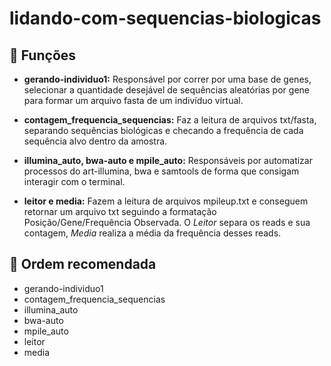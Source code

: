 # lidando-com-sequencias-biologicas

## 🧭 Funções

- **gerando-individuo1:** Responsável por correr por uma base de genes, selecionar a quantidade desejável de sequências aleatórias por gene para formar um arquivo fasta de um indivíduo virtual.

- **contagem_frequencia_sequencias:** Faz a leitura de arquivos txt/fasta, separando sequências biológicas e checando a frequência de cada sequência alvo dentro da amostra.

- **illumina_auto, bwa-auto e mpile_auto:** Responsáveis por automatizar processos do art-illumina, bwa e samtools de forma que consigam interagir com o terminal.

- **leitor e media:** Fazem a leitura de arquivos mpileup.txt e conseguem retornar um arquivo txt seguindo a formatação Posição/Gene/Frequência Observada. O *Leitor* separa os reads e sua contagem, *Media* realiza a média da frequência desses reads.



## 👾 Ordem recomendada 
- gerando-individuo1
- contagem_frequencia_sequencias
- illumina_auto
- bwa-auto
- mpile_auto
- leitor
- media
